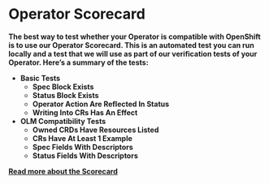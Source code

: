 # Operator Scorecard

**The best way to test whether your Operator is compatible with OpenShift is to use our Operator Scorecard. This is an automated test you can run locally and a test that we will use as part of our verification tests of your Operator. Here’s a summary of the tests:**

* **Basic Tests**
  * **Spec Block Exists**
  * **Status Block Exists**
  * **Operator Action Are Reflected In Status**
  * **Writing Into CRs Has An Effect**
* **OLM Compatibility Tests**
  * **Owned CRDs Have Resources Listed**
  * **CRs Have At Least 1 Example**
  * **Spec Fields With Descriptors**
  * **Status Fields With Descriptors**

[**Read more about the Scorecard**](https://github.com/operator-framework/operator-sdk/blob/master/doc/test-framework/scorecard.md)  


